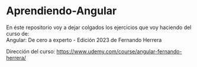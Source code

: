 # Aprendiendo-Angular

En éste repositorio voy a dejar colgados los ejercicios que voy haciendo del curso de: <br>
Angular: De cero a experto - Edición 2023 de Fernando Herrera <br>

Dirección del curso: https://www.udemy.com/course/angular-fernando-herrera/
